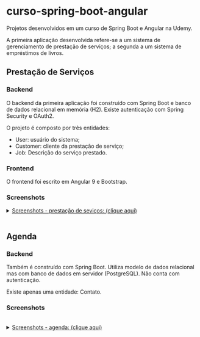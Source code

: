 # curso-spring-boot-angular

Projetos desenvolvidos em um curso de Spring Boot e Angular na Udemy.

A primeira aplicação desenvolvida refere-se a um sistema de gerenciamento de prestação de serviços; a segunda a um sistema de empréstimos de livros.

## Prestação de Serviços

### Backend

O backend da primeira aplicação foi construído com Spring Boot e banco de dados relacional em memória (H2). Existe autenticação com Spring Security e OAuth2.

O projeto é composto por três entidades:
* User: usuário do sistema;
* Customer: cliente da prestação de serviço;
* Job: Descrição do serviço prestado.

### Frontend 

O frontend foi escrito em Angular 9 e Bootstrap.

### Screenshots 

<details>
<summary><u>Screenshots - prestação de seviços: (clique aqui)</u></summary>
<div style="text-align:center">
<img src="https://i.imgur.com/8GclEbA.png" width="650px"/>
<img src="https://i.imgur.com/RanowEQ.png" width="650px"/>
<img src="https://i.imgur.com/7NoGKIL.png" width="650px"/>
<img src="https://i.imgur.com/QzIr7jO.png" width="650px"/>
</div>
</details>
<br>

## Agenda

### Backend

Também é construído com Spring Boot. Utiliza modelo de dados relacional mas com banco de dados em servidor (PostgreSQL). Não conta com autenticação.

Existe apenas uma entidade: Contato.

### Screenshots

<br>
<details>
  <summary><u>Screenshots - agenda: (clique aqui)</u></summary>
<div style="text-align:center">
<img src="https://i.imgur.com/8vTQN5x.png" width="650px"/>
<img src="https://i.imgur.com/wedHJik.png" width="650px"/>
</div>
</details>
<br>
